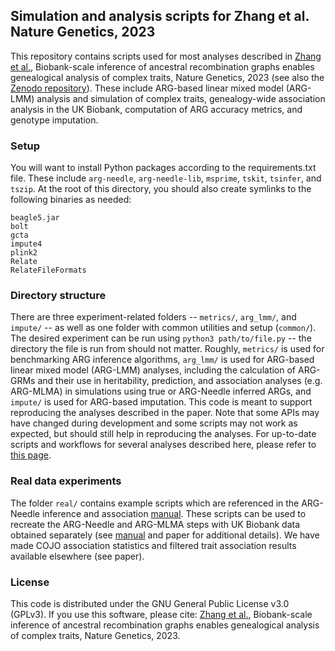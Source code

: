 ## Simulation and analysis scripts for Zhang et al. Nature Genetics, 2023

This repository contains scripts used for most analyses described in [Zhang et al.](https://www.nature.com/articles/s41588-023-01379-x), Biobank-scale inference of ancestral recombination graphs enables genealogical analysis of complex traits, Nature Genetics, 2023 (see also the [Zenodo repository](https://zenodo.org/records/7745746)). These include ARG-based linear mixed model (ARG-LMM) analysis and simulation of complex traits, genealogy-wide association analysis in the UK Biobank, computation of ARG accuracy metrics, and genotype imputation.

### Setup
You will want to install Python packages according to the requirements.txt file. These include `arg-needle`, `arg-needle-lib`, `msprime`, `tskit`, `tsinfer`, and `tszip`. At the root of this directory, you should also create symlinks to the following binaries as needed:
```
beagle5.jar
bolt
gcta
impute4
plink2
Relate
RelateFileFormats
```

### Directory structure
There are three experiment-related folders -- `metrics/`, `arg_lmm/`, and `impute/` -- as well as one folder with common utilities and setup (`common/`). The desired experiment can be run using `python3 path/to/file.py` -- the directory the file is run from should not matter. Roughly, `metrics/` is used for benchmarking ARG inference algorithms, `arg_lmm/` is used for ARG-based linear mixed model (ARG-LMM) analyses, including the calculation of ARG-GRMs and their use in heritability, prediction, and association analyses (e.g. ARG-MLMA) in simulations using true or ARG-Needle inferred ARGs, and `impute/` is used for ARG-based imputation. This code is meant to support reproducing the analyses described in the paper. Note that some APIs may have changed during development and some scripts may not work as expected, but should still help in reproducing the analyses. For up-to-date scripts and workflows for several analyses described here, please refer to [this page](https://palamaralab.github.io/software/argneedle/).

### Real data experiments
The folder `real/` contains example scripts which are referenced in the ARG-Needle inference and association [manual](https://palamaralab.github.io/software/argneedle/). These scripts can be used to recreate the ARG-Needle and ARG-MLMA steps with UK Biobank data obtained separately (see [manual](https://palamaralab.github.io/software/argneedle/) and paper for additional details). We have made COJO association statistics and filtered trait association results available elsewhere (see paper).

### License
This code is distributed under the GNU General Public License v3.0 (GPLv3). If you use this software, please cite: [Zhang et al.](https://www.nature.com/articles/s41588-023-01379-x), Biobank-scale inference of ancestral recombination graphs enables genealogical analysis of complex traits, Nature Genetics, 2023.
